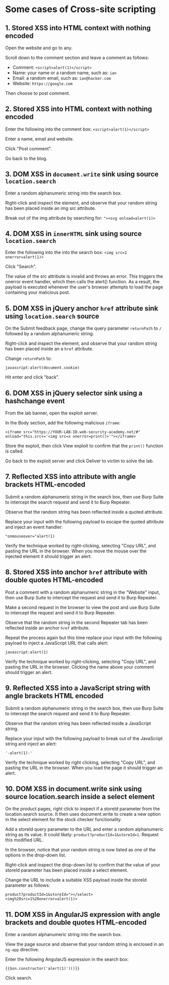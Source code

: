 # Some cases of Cross-site scripting

## 1. Stored XSS into HTML context with nothing encoded

Open the website and go to any. 

Scroll down to the comment section and leave a comment as follows:

- Comment: `<script>alert(1)</script>`
- Name: your name or a random name, such as: `ian`
- Email: a random email, such as: `ian@hacker.com`
- Website: `https://google.com`

Then choose to post comment.

## 2. Stored XSS into HTML context with nothing encoded

Enter the following into the comment box:
`<script>alert(1)</script>`

Enter a name, email and website.

Click "Post comment".

Go back to the blog.

## 3. DOM XSS in `document.write` sink using source `location.search`

Enter a random alphanumeric string into the search box.

Right-click and inspect the element, and observe that your random string has been placed inside an img src attribute.

Break out of the img attribute by searching for:
`"><svg onload=alert(1)>`

## 4. DOM XSS in `innerHTML` sink using source `location.search`

Enter the following into the into the search box:
`<img src=1 onerror=alert(1)>`

Click "Search".

The value of the src attribute is invalid and throws an error. This triggers the onerror event handler, which then calls the alert() function. As a result, the payload is executed whenever the user's browser attempts to load the page containing your malicious post.

## 5. DOM XSS in jQuery anchor `href` attribute sink using `location.search` source

On the Submit feedback page, change the query parameter `returnPath` to `/` followed by a random alphanumeric string.

Right-click and inspect the element, and observe that your random string has been placed inside an a `href` attribute.

Change `returnPath` to:

`javascript:alert(document.cookie)`

Hit enter and click "back".

## 6. DOM XSS in jQuery selector sink using a hashchange event

From the lab banner, open the exploit server.

In the Body section, add the following malicious `iframe`:

`<iframe src="https://YOUR-LAB-ID.web-security-academy.net/#" onload="this.src+='<img src=x onerror=print()>'"></iframe>`

Store the exploit, then click View exploit to confirm that the `print()` function is called.

Go back to the exploit server and click Deliver to victim to solve the lab.

## 7. Reflected XSS into attribute with angle brackets HTML-encoded

Submit a random alphanumeric string in the search box, then use Burp Suite to intercept the search request and send it to Burp Repeater.

Observe that the random string has been reflected inside a quoted attribute.

Replace your input with the following payload to escape the quoted attribute and inject an event handler:

`"onmouseover="alert(1)`

Verify the technique worked by right-clicking, selecting "Copy URL", and pasting the URL in the browser. When you move the mouse over the injected element it should trigger an alert.

## 8. Stored XSS into anchor `href` attribute with double quotes HTML-encoded

Post a comment with a random alphanumeric string in the "Website" input, then use Burp Suite to intercept the request and send it to Burp Repeater.

Make a second request in the browser to view the post and use Burp Suite to intercept the request and send it to Burp Repeater.

Observe that the random string in the second Repeater tab has been reflected inside an anchor `href` attribute.

Repeat the process again but this time replace your input with the following payload to inject a JavaScript URL that calls alert:

`javascript:alert(1)`

Verify the technique worked by right-clicking, selecting "Copy URL", and pasting the URL in the browser. Clicking the name above your comment should trigger an alert.

## 9. Reflected XSS into a JavaScript string with angle brackets HTML encoded

Submit a random alphanumeric string in the search box, then use Burp Suite to intercept the search request and send it to Burp Repeater.

Observe that the random string has been reflected inside a JavaScript string.

Replace your input with the following payload to break out of the JavaScript string and inject an alert:

`'-alert(1)-'`

Verify the technique worked by right clicking, selecting "Copy URL", and pasting the URL in the browser. When you load the page it should trigger an alert.

## 10. DOM XSS in document.write sink using source location.search inside a select element

On the product pages, right click to inspect if a storeId parameter from the location.search source. It then uses document.write to create a new option in the select element for the stock checker functionality.

Add a storeId query parameter to the URL and enter a random alphanumeric string as its value. It could likely: `product?productId=1&storeId=1`. Request this modified URL.

In the browser, notice that your random string is now listed as one of the options in the drop-down list.

Right-click and inspect the drop-down list to confirm that the value of your storeId parameter has been placed inside a select element.

Change the URL to include a suitable XSS payload inside the storeId parameter as follows:

`product?productId=1&storeId="></select><img%20src=1%20onerror=alert(1)>`

## 11. DOM XSS in AngularJS expression with angle brackets and double quotes HTML-encoded

Enter a random alphanumeric string into the search box.

View the page source and observe that your random string is enclosed in an `ng-app` directive.

Enter the following AngularJS expression in the search box:

`{{$on.constructor('alert(1)')()}}`

Click search.
